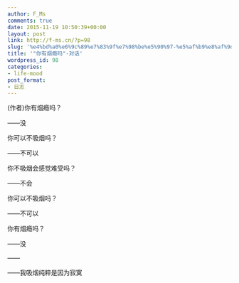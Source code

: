 ```yaml
---
author: F_Ms
comments: true
date: 2015-11-19 10:50:39+00:00
layout: post
link: http://f-ms.cn/?p=98
slug: '%e4%bd%a0%e6%9c%89%e7%83%9f%e7%98%be%e5%90%97-%e5%af%b9%e8%af%9d'
title: '"你有烟瘾吗"-对话'
wordpress_id: 98
categories:
- life-mood
post_format:
- 日志
---
```


(作者)你有烟瘾吗？

——没

你可以不吸烟吗？

——不可以

你不吸烟会感觉难受吗？

——不会

你可以不吸烟吗？

——不可以

你有烟瘾吗？

——没

——

——我吸烟纯粹是因为寂寞

